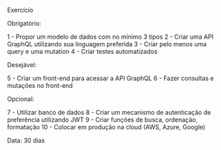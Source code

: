 Exercício

Obrigatório:

1 - Propor um modelo de dados com no mínimo 3 tipos
2 - Criar uma API GraphQL utilizando sua linguagem preferida
3 - Criar pelo menos uma query e uma mutation
4 - Criar testes automatizados

Desejável:

5 - Criar um front-end para acessar a API GraphQL
6 - Fazer consultas e mutações no front-end

Opcional:

7 - Utilizar banco de dados
8 - Criar um mecanismo de autenticação de preferência utilizando JWT
9 - Criar funções de busca, ordenação, formatação
10 - Colocar em produção na cloud (AWS, Azure, Google)

Data: 30 dias